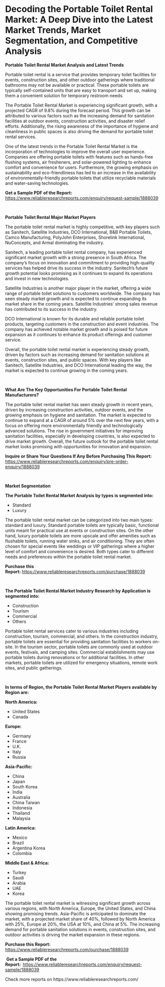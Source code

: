 <p><h1>Decoding the Portable Toilet Rental Market: A Deep Dive into the Latest Market Trends, Market Segmentation, and Competitive Analysis</h1></p><p><strong>Portable Toilet Rental Market Analysis and Latest Trends</strong></p>
<p><p>Portable toilet rental is a service that provides temporary toilet facilities for events, construction sites, and other outdoor gatherings where traditional bathrooms may not be available or practical. These portable toilets are typically self-contained units that are easy to transport and set up, making them a convenient solution for temporary restroom needs.</p><p>The Portable Toilet Rental Market is experiencing significant growth, with a projected CAGR of 9.8% during the forecast period. This growth can be attributed to various factors such as the increasing demand for sanitation facilities at outdoor events, construction activities, and disaster relief efforts. Additionally, the rising awareness of the importance of hygiene and cleanliness in public spaces is also driving the demand for portable toilet rental services.</p><p>One of the latest trends in the Portable Toilet Rental Market is the incorporation of technologies to improve the overall user experience. Companies are offering portable toilets with features such as hands-free flushing systems, air fresheners, and solar-powered lighting to enhance comfort and convenience for users. Furthermore, the growing emphasis on sustainability and eco-friendliness has led to an increase in the availability of environmentally-friendly portable toilets that utilize recyclable materials and water-saving technologies.</p></p>
<p><strong>Get a Sample PDF of the Report:&nbsp;</strong> <a href="https://www.reliableresearchreports.com/enquiry/request-sample/1888039">https://www.reliableresearchreports.com/enquiry/request-sample/1888039</a></p>
<p>&nbsp;</p>
<p><strong>Portable Toilet Rental Major Market Players</strong></p>
<p><p>The portable toilet rental market is highly competitive, with key players such as Sanitech, Satellite Industries, DCO International, B&B Portable Toilets, Camco Manufacturing, PolyJohn Enterprises, Shorelink International, NuConcepts, and Armal dominating the industry.</p><p>Sanitech, a leading portable toilet rental company, has experienced significant market growth with a strong presence in South Africa. The company’s focus on innovation and commitment to providing high-quality services has helped drive its success in the industry. Sanitech’s future growth potential looks promising as it continues to expand its operations and invest in new technologies.</p><p>Satellite Industries is another major player in the market, offering a wide range of portable toilet solutions to customers worldwide. The company has seen steady market growth and is expected to continue expanding its market share in the coming years. Satellite Industries’ strong sales revenue has contributed to its success in the industry.</p><p>DCO International is known for its durable and reliable portable toilet products, targeting customers in the construction and event industries. The company has achieved notable market growth and is poised for future expansion as it continues to enhance its product offerings and customer service.</p><p>Overall, the portable toilet rental market is experiencing steady growth, driven by factors such as increasing demand for sanitation solutions at events, construction sites, and public spaces. With key players like Sanitech, Satellite Industries, and DCO International leading the way, the market is expected to continue growing in the coming years.</p></p>
<p>&nbsp;</p>
<p><strong>What Are The Key Opportunities For Portable Toilet Rental Manufacturers?</strong></p>
<p><p>The portable toilet rental market has seen steady growth in recent years, driven by increasing construction activities, outdoor events, and the growing emphasis on hygiene and sanitation. The market is expected to continue to expand at a CAGR of around 5% over the next few years, with a focus on offering more environmentally friendly and technologically advanced solutions. The rise in government initiatives for improving sanitation facilities, especially in developing countries, is also expected to drive market growth. Overall, the future outlook for the portable toilet rental market looks promising with opportunities for innovation and expansion.</p></p>
<p><strong>Inquire or Share Your Questions If Any Before Purchasing This Report:</strong> <a href="https://www.reliableresearchreports.com/enquiry/pre-order-enquiry/1888039">https://www.reliableresearchreports.com/enquiry/pre-order-enquiry/1888039</a></p>
<p>&nbsp;</p>
<p><strong>Market Segmentation</strong></p>
<p><strong>The Portable Toilet Rental Market Analysis by types is segmented into:</strong></p>
<p><ul><li>Standard</li><li>Luxury</li></ul></p>
<p><p>The portable toilet rental market can be categorized into two main types: standard and luxury. Standard portable toilets are typically basic, functional units meant for practical use at events or construction sites. On the other hand, luxury portable toilets are more upscale and offer amenities such as flushable toilets, running water sinks, and air conditioning. They are often chosen for special events like weddings or VIP gatherings where a higher level of comfort and convenience is desired. Both types cater to different needs and preferences within the portable toilet rental market.</p></p>
<p><strong>Purchase this Report:&nbsp;</strong><a href="https://www.reliableresearchreports.com/purchase/1888039">https://www.reliableresearchreports.com/purchase/1888039</a></p>
<p>&nbsp;</p>
<p><strong>The Portable Toilet Rental Market Industry Research by Application is segmented into:</strong></p>
<p><ul><li>Construction</li><li>Tourism</li><li>Commercial</li><li>Others</li></ul></p>
<p><p>Portable toilet rental services cater to various industries including construction, tourism, commercial, and others. In the construction industry, portable toilets are essential for providing sanitation facilities to workers on-site. In the tourism sector, portable toilets are commonly used at outdoor events, festivals, and camping sites. Commercial establishments may use portable toilets during renovations or for additional facilities. In other markets, portable toilets are utilized for emergency situations, remote work sites, and public gatherings.</p></p>
<p>&nbsp;</p>
<p><strong>In terms of Region, the Portable Toilet Rental Market Players available by Region are:</strong></p>
<p>
    <p> <strong> North America: </strong>
        <ul>
            <li>United States</li>
            <li>Canada</li>
        </ul>
        </p> 
    <p> <strong> Europe: </strong>
        <ul>
            <li>Germany</li>
            <li>France</li>
            <li>U.K.</li>
            <li>Italy</li>
            <li>Russia</li>
        </ul>
        </p> 
    <p> <strong> Asia-Pacific: </strong>
        <ul>
            <li>China</li>
            <li>Japan</li>
            <li>South Korea</li>
            <li>India</li>
            <li>Australia</li>
            <li>China Taiwan</li>
            <li>Indonesia</li>
            <li>Thailand</li>
            <li>Malaysia</li>
        </ul>
        </p> 
    <p> <strong> Latin America: </strong>
        <ul>
            <li>Mexico</li>
            <li>Brazil</li>
            <li>Argentina Korea</li>
            <li>Colombia</li>
        </ul>
        </p> 
    <p> <strong> Middle East & Africa: </strong>
        <ul>
            <li>Turkey</li>
            <li>Saudi</li>
            <li>Arabia</li>
            <li>UAE</li>
            <li>Korea</li>
        </ul>
    </p>
    </p>
<p><p>The portable toilet rental market is witnessing significant growth across various regions, with North America, Europe, the United States, and China showing promising trends. Asia-Pacific is anticipated to dominate the market, with a projected market share of 40%, followed by North America with 25%, Europe at 20%, the USA at 10%, and China at 5%. The increasing demand for portable sanitation solutions in events, construction sites, and outdoor activities is driving the market expansion in these regions.</p></p>
<p><strong>Purchase this Report: </strong><a href="https://www.reliableresearchreports.com/purchase/1888039">https://www.reliableresearchreports.com/purchase/1888039</a></p>
<p>&nbsp;<strong>Get a Sample PDF of the Report:&nbsp;&nbsp;</strong><a href="https://www.reliableresearchreports.com/enquiry/request-sample/1888039">https://www.reliableresearchreports.com/enquiry/request-sample/1888039</a></p>
<p><strong></strong></p>
<p>Check more reports on https://www.reliableresearchreports.com/</p>